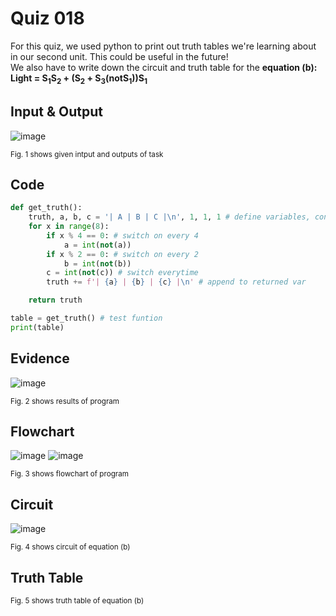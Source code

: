 # Quiz 018
For this quiz, we used python to print out truth tables we're learning about in our second unit. This could be useful in the future! <br>
We also have to write down the circuit and truth table for the **equation (b): Light = S<sub>1</sub>S<sub>2</sub> + (S<sub>2</sub> + S<sub>3</sub>(notS<sub>1</sub>))S<sub>1</sub>**
## Input & Output
![image](https://github.com/Amine-Itani/Unit-1/assets/123438294/6609673b-5fc3-47ae-8556-500e09c6478b)

<sub>Fig. 1 shows given intput and outputs of task
## Code

```py
def get_truth():
    truth, a, b, c = '| A | B | C |\n', 1, 1, 1 # define variables, consolidated to one line
    for x in range(8):
        if x % 4 == 0: # switch on every 4
            a = int(not(a))
        if x % 2 == 0: # switch on every 2
            b = int(not(b))
        c = int(not(c)) # switch everytime
        truth += f'| {a} | {b} | {c} |\n' # append to returned var

    return truth

table = get_truth() # test funtion
print(table)


```

## Evidence
![image](https://github.com/Amine-Itani/Unit-1/assets/123438294/56f5588a-424f-4de2-a70b-7dc7941ca8ad)

<sub>Fig. 2 shows results of program

## Flowchart
![image](https://github.com/Amine-Itani/Unit-1/assets/123438294/22dae095-5bcf-4598-9f61-553d5bb80d4c)
![image](https://github.com/Amine-Itani/Unit-1/assets/123438294/e4ea527b-9131-4fc7-9ee0-f3fa0e2bf8d1)

<sub>Fig. 3 shows flowchart of program

## Circuit
![image](https://github.com/Amine-Itani/Unit-1/assets/123438294/a9ed54f0-8927-4bed-afeb-bed3aba9f9fc)

<sub>Fig. 4 shows circuit of equation (b)

## Truth Table

<sub>Fig. 5 shows truth table of equation (b)
